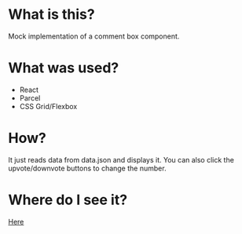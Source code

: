 # What is this?

Mock implementation of a comment box component.

# What was used?

- React
- Parcel
- CSS Grid/Flexbox

# How?

It just reads data from data.json and displays it. You can also click the upvote/downvote buttons to change the number.

# Where do I see it?

[Here](https://comment-box-cool.netlify.com/)
